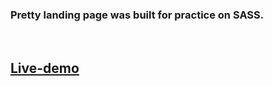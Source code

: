

### Pretty landing page was built for practice on SASS.

<br/>

## <a href="https://landing-page-abdo.netlify.app/">Live-demo</a>
